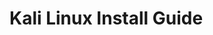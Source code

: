 # Kali Linux Install Guide

```{include} /22.4/kali/introduction.md
```

```{include} /22.4/kali/installation.md
```

```{include} /22.4/kali/feed-sync.md
```

```{include} /22.4/kali/optional-configs.md
```

```{include} /22.4/kali/troubleshooting.md
```

```{include} /22.4/kali/file-system.md
```
